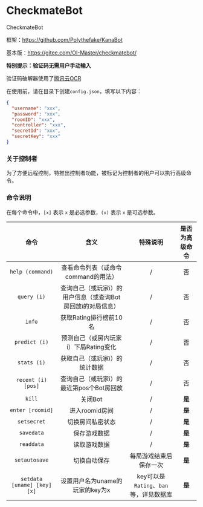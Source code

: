 # CheckmateBot
CheckmateBot

框架：<https://github.com/Polythefake/KanaBot>

基本版：<https://gitee.com/OI-Master/checkmatebot/>

**特别提示：验证码无需用户手动输入**

验证码破解器使用了[腾讯云OCR](https://cloud.tencent.com/document/product/866)

在使用前，请在目录下创建`config.json`，填写以下内容：
```json
{
  "username": "xxx",
  "password": "xxx",
  "roomID": "xxx",
  "controller": "xxx",
  "secretId": "xxx",
  "secretKey": "xxx"
}
```

### 关于控制者

为了方便远程控制，特推出控制者功能，被标记为控制者的用户可以执行高级命令。

### 命令说明

在每个命令中，```[x]``` 表示 ```x``` 是必选参数，```(x)``` 表示 ```x``` 是可选参数。

| 命令 |含义  |特殊说明|是否为高级命令|
| :----------: | :----------: | :----------: | :----------: |
|```help (command)```  |查看命令列表（或命令command的用法）  |/|否|
|```query (i)```  |查询自己（或玩家i）的用户信息（或查询Bot房回放i的对局信息）  |/|否|
|```info```  |获取Rating排行榜前10名  |/| 否|
|```predict (i)```  |预测自己（或房内玩家i）下局Rating变化  |/| 否|
|```stats (i)```  |获取自己（或玩家i）的统计数据|/| 否|
|```recent (i) [pos]```|查询自己（或玩家i）的最近第pos个Bot房回放|/|否
|```kill```  |关闭Bot  |/|**是**|
|```enter [roomid]```  |进入roomid房间  |/|**是**|
|```setsecret```  |切换房间私密状态  |/|**是**|
|```savedata```  |保存游戏数据  |/|**是**|
|```readdata```  |读取游戏数据  |/|**是**|
|```setautosave```  |切换自动保存  |每局游戏结束后保存一次|**是**|
|```setdata [uname] [key] [x]```  |设置用户名为uname的玩家的key为x  |key可以是`Rating`、`ban`等，详见数据库|**是**|
